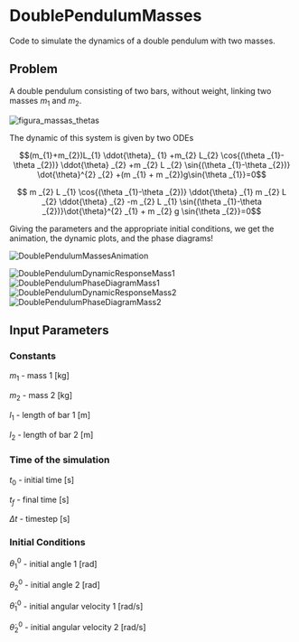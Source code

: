 # DoublePendulumMasses
Code to simulate the dynamics of a double pendulum with two masses.

## Problem

A double pendulum consisting of two bars, without weight, linking two masses $m_{1}$ and $m_{2}$.


![figura_massas_thetas](https://github.com/user-attachments/assets/17d609ad-c9c4-4789-ab1c-304e018abe0f)


The dynamic of this system is given by two ODEs

$$(m_{1}+m_{2})L_{1} \ddot{\theta}_ {1} +m_{2} L_{2} \cos{(\theta _{1}-\theta _{2})} \ddot{\theta} _{2} +m _{2} L _{2} \sin{(\theta _{1}-\theta _{2})} \dot{\theta}^{2} _{2} +(m _{1} + m _{2})g\sin{\theta _{1}}=0$$

$$ m _{2} L _{1} \cos{(\theta _{1}-\theta _{2})} \ddot{\theta} _{1} m _{2} L _{2} \ddot{\theta} _{2} -m _{2} L _{1} \sin{(\theta _{1}-\theta _{2})}\dot{\theta}^{2} _{1} + m _{2} g \sin{\theta _{2}}=0$$

Giving the parameters and the appropriate initial conditions, we get the animation, the dynamic plots, and the phase diagrams!

![DoublePendulumMassesAnimation](https://github.com/user-attachments/assets/9e7b548c-3c28-49f8-9782-f75d8fc9a157)


![DoublePendulumDynamicResponseMass1](https://github.com/user-attachments/assets/acc3b37d-76fb-4ac4-9e37-3c74dffe681a)
![DoublePendulumPhaseDiagramMass1](https://github.com/user-attachments/assets/90ff2668-cd6f-4d4f-bd68-a0536ed7fc35)
![DoublePendulumDynamicResponseMass2](https://github.com/user-attachments/assets/d8181a1a-b8c9-4884-b40d-c649e13655aa)
![DoublePendulumPhaseDiagramMass2](https://github.com/user-attachments/assets/a1ed7425-a9a7-4e71-bf17-3480bf7a8907)

## Input Parameters

### Constants

$m_{1}$ - mass 1 [kg]

$m_{2}$ - mass 2 [kg]

$l_{1}$ - length of bar 1 [m]

$l_{2}$ - length of bar 2 [m]

### Time of the simulation

$t_{0}$ - initial time [s]

$t_{f}$ - final time [s]

$\Delta t$ - timestep [s]

### Initial Conditions

$\theta_{1}^{0}$ - initial angle 1 [rad]

$\theta_{2}^{0}$ - initial angle 2 [rad]

$\dot{\theta}_{1}^{0}$ - initial angular velocity 1 [rad/s]

$\dot{\theta}_{2}^{0}$ - initial angular velocity 2 [rad/s]

